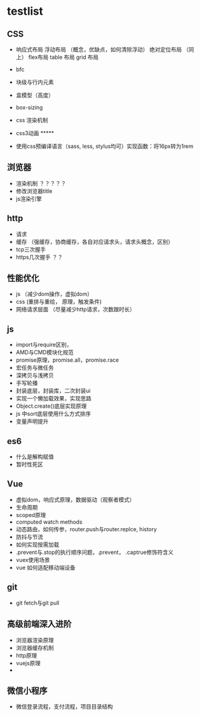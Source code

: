 # testlist

## CSS 
  - 响应式布局
    浮动布局   （概念，优缺点，如何清除浮动）
    绝对定位布局 （同上）
    flex布局
    table 布局
    grid 布局

  - bfc

  - 块级与行内元素

  - 盒模型（高度）
  - box-sizing 

  - css 渲染机制

  - css3动画 *****

  - 使用css预编译语言（sass, less, stylus均可）实现函数：将16px转为1rem

## 浏览器
   - 渲染机制 ？？？？？
   - 修改浏览器title
   - js渲染引擎

## http
   - 请求
   - 缓存 （强缓存，协商缓存，各自对应请求头，请求头概念，区别）
   - tcp三次握手
   - https几次握手 ？？

## 性能优化
   - js （减少dom操作，虚拟dom）
   - css (重排与重绘， 原理，触发条件)
   - 网络请求层面 （尽量减少http请求，次数跟时长）

## js
   - import与require区别，
   - AMD与CMD模块化规范
   - promise原理，promise.all，promise.race
   - 宏任务与微任务
   - 深拷贝与浅拷贝
   - 手写轮播
   - 封装底层，封装库，二次封装ui
   - 实现一个懒加载效果，实现思路
   - Object.create()底层实现原理
   - js 中sort底层使用什么方式排序
   - 变量声明提升
   

## es6
   - 什么是解构赋值
   - 暂时性死区

## Vue 
   - 虚拟dom，响应式原理，数据驱动（观察者模式）
   - 生命周期
   - scoped原理
   - computed watch methods
   - 动态路由，如何传参，router.push与router.replce, history
   - 防抖与节流
   - 如何实现按需加载
   - .prevent与.stop的执行顺序问题，.prevent， .captrue修饰符含义
   - vuex使用场景
   - vue 如何适配移动端设备

## git 
   - git fetch与git pull

## 高级前端深入进阶

   - 浏览器渲染原理
   - 浏览器缓存机制
   - http原理
   - vuejs原理
   - 

## 微信小程序
   - 微信登录流程，支付流程，项目目录结构